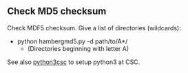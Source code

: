 ## Check MD5 checksum

Check MDF5 checksum. Give a list of directories (wildcards):

+ python hambergmd5.py -d path/to/A*/   
  + (Directories beginning with letter A)

See also [python3csc](../HowTo/python3csc.md) to setup python3 at CSC.
